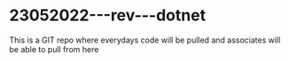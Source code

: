 # 23052022---rev---dotnet
This is a GIT repo where everydays code will be pulled and associates will be able to pull from here
